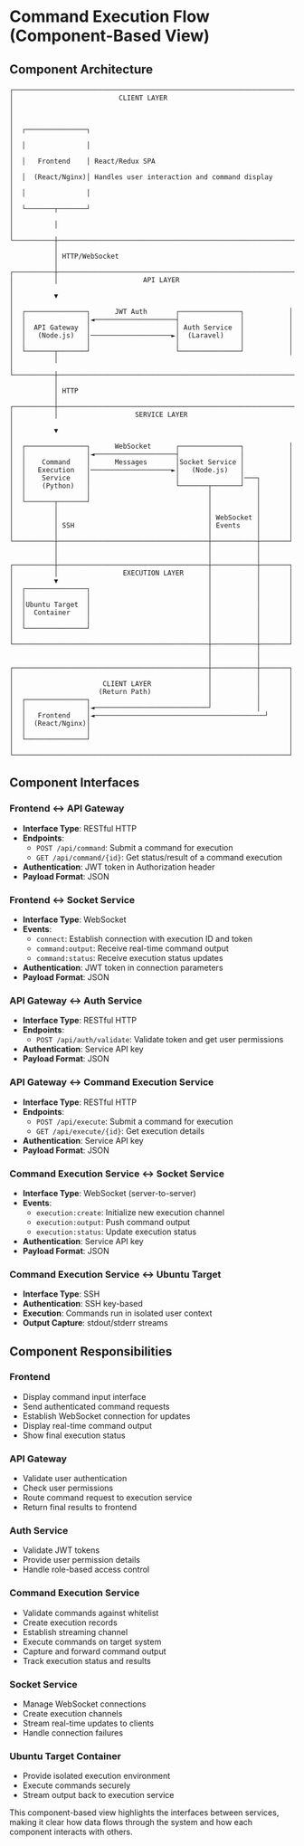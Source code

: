 # Command Execution Flow (Component-Based View)

## Component Architecture

```
┌─────────────────────────────────────────────────────────────────────┐
│                          CLIENT LAYER                                │
│                                                                     │
│  ┌───────────────┐                                                  │
│  │               │                                                  │
│  │   Frontend    │ React/Redux SPA                                  │
│  │  (React/Nginx)│ Handles user interaction and command display     │
│  │               │                                                  │
│  └───────┬───────┘                                                  │
│          │                                                          │
└──────────┼──────────────────────────────────────────────────────────┘
           │
           │ HTTP/WebSocket
           │
┌──────────┼──────────────────────────────────────────────────────────┐
│          │                     API LAYER                            │
│          ▼                                                          │
│  ┌───────────────┐      JWT Auth       ┌───────────────┐           │
│  │               │◄────────────────────┤               │           │
│  │  API Gateway  │                     │ Auth Service  │           │
│  │   (Node.js)   │────────────────────►│  (Laravel)    │           │
│  │               │                     │               │           │
│  └───────┬───────┘                     └───────────────┘           │
│          │                                                          │
└──────────┼──────────────────────────────────────────────────────────┘
           │
           │ HTTP
           │
┌──────────┼──────────────────────────────────────────────────────────┐
│          │                   SERVICE LAYER                          │
│          ▼                                                          │
│  ┌───────────────┐      WebSocket      ┌───────────────┐           │
│  │               │◄────────────────────┤               │           │
│  │    Command    │      Messages       │Socket Service │           │
│  │   Execution   │────────────────────►│   (Node.js)   │           │
│  │    Service    │                     │               │───┐       │
│  │    (Python)   │                     └───────┬───────┘   │       │
│  │               │                             │           │       │
│  └───────┬───────┘                             │           │       │
│          │                                     │           │       │
│          │                                     │ WebSocket │       │
│          │ SSH                                 │ Events    │       │
│          │                                     │           │       │
└──────────┼─────────────────────────────────────┼───────────┼───────┘
           │                                     │           │
           │                                     │           │
┌──────────┼─────────────────────────────────────┼───────────┼───────┐
│          │                EXECUTION LAYER      │           │       │
│          ▼                                     │           │       │
│  ┌───────────────┐                             │           │       │
│  │               │                             │           │       │
│  │Ubuntu Target  │                             │           │       │
│  │  Container    │                             │           │       │
│  │               │                             │           │       │
│  └───────────────┘                             │           │       │
│                                                │           │       │
└────────────────────────────────────────────────┼───────────┼───────┘
                                                 │           │
                                                 │           │
┌────────────────────────────────────────────────┼───────────┼───────┐
│                                                │           │       │
│                      CLIENT LAYER              │           │       │
│                     (Return Path)              │           │       │
│  ┌───────────────┐                             │           │       │
│  │               │◄────────────────────────────┘           │       │
│  │   Frontend    │◄──────────────────────────────────────────┘     │
│  │  (React/Nginx)│                                                 │
│  │               │                                                 │
│  └───────────────┘                                                 │
│                                                                    │
└────────────────────────────────────────────────────────────────────┘
```

## Component Interfaces

### Frontend ↔ API Gateway
- **Interface Type**: RESTful HTTP
- **Endpoints**:
  - `POST /api/command`: Submit a command for execution
  - `GET /api/command/{id}`: Get status/result of a command execution
- **Authentication**: JWT token in Authorization header
- **Payload Format**: JSON

### Frontend ↔ Socket Service
- **Interface Type**: WebSocket
- **Events**:
  - `connect`: Establish connection with execution ID and token
  - `command:output`: Receive real-time command output
  - `command:status`: Receive execution status updates
- **Authentication**: JWT token in connection parameters
- **Payload Format**: JSON

### API Gateway ↔ Auth Service
- **Interface Type**: RESTful HTTP
- **Endpoints**:
  - `POST /api/auth/validate`: Validate token and get user permissions
- **Authentication**: Service API key
- **Payload Format**: JSON

### API Gateway ↔ Command Execution Service
- **Interface Type**: RESTful HTTP
- **Endpoints**:
  - `POST /api/execute`: Submit a command for execution
  - `GET /api/execute/{id}`: Get execution details
- **Authentication**: Service API key
- **Payload Format**: JSON

### Command Execution Service ↔ Socket Service
- **Interface Type**: WebSocket (server-to-server)
- **Events**:
  - `execution:create`: Initialize new execution channel
  - `execution:output`: Push command output
  - `execution:status`: Update execution status
- **Authentication**: Service API key
- **Payload Format**: JSON

### Command Execution Service ↔ Ubuntu Target
- **Interface Type**: SSH
- **Authentication**: SSH key-based
- **Execution**: Commands run in isolated user context
- **Output Capture**: stdout/stderr streams

## Component Responsibilities

### Frontend
- Display command input interface
- Send authenticated command requests
- Establish WebSocket connection for updates
- Display real-time command output
- Show final execution status

### API Gateway
- Validate user authentication
- Check user permissions
- Route command request to execution service
- Return final results to frontend

### Auth Service
- Validate JWT tokens
- Provide user permission details
- Handle role-based access control

### Command Execution Service
- Validate commands against whitelist
- Create execution records
- Establish streaming channel
- Execute commands on target system
- Capture and forward command output
- Track execution status and results

### Socket Service
- Manage WebSocket connections
- Create execution channels
- Stream real-time updates to clients
- Handle connection failures

### Ubuntu Target Container
- Provide isolated execution environment
- Execute commands securely
- Stream output back to execution service

This component-based view highlights the interfaces between services, making it clear how data flows through the system and how each component interacts with others. 